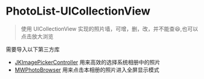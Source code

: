 # PhotoList-UICollectionView

 > 使用 UICollectionView 实现的照片墙，可增，删，改，并不能查😆,也可以点击放大浏览
 
 需要导入以下第三方库
 
 - [JKImagePickerController](https://github.com/amosbaby/JKImagePickerController.git) 用来高效的选择系统相册中的照片
 - [MWPhotoBrowser](https://github.com/amosbaby/MWPhotoBrowser.git) 用来点击本相册的照片进入全屏显示模式

